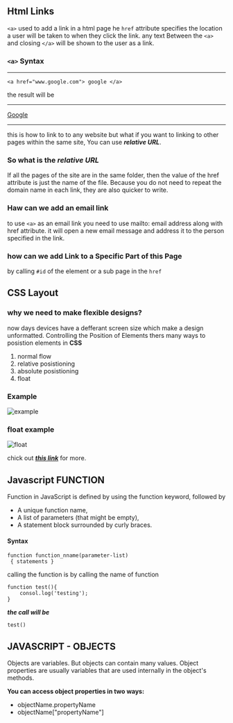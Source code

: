 ## Html  Links 
`<a>` used to add a link in a html page he `href` attribute specifies the location a user will be taken to when they click the link. any text Between the `<a>` and closing `</a>` will be shown to the user as a link.

### `<a>` Syntax 
-----

   `<a href="www.google.com"> google </a>`

the result will be 

----------
  
  <a href="www.google.com"> Google </a>

-------------

this is how to link to to any website but what if you want to linking to other pages within the same site, You can use ***relative URL***.

### So what is the ***relative URL***

If all the pages of the site are in the same folder, then the value of the href attribute is just the name of the file. Because you do not need to repeat the domain name in each link, they are also quicker to
write.

### Haw can we add an email link 

 to use `<a>` as an email link you need to use  mailto: email address along with href attribute. it will open a new email message and address it to the person specified in the link.

### how  can we add Link to a Specific Part of this Page

by calling `#id` of the element or a sub page in the `href`

## CSS Layout

###  why we need to make flexible designs?
now days devices have a defferant screen size which make a design unformatted. 
Controlling the Position of Elements
thers many ways to posistion elements in **CSS** 
1. normal flow 
1. relative posistioning
1. absolute posistioning
1. float 

### Example

![example](https://i.stack.imgur.com/k5DMF.png)

### float example 
![float](https://imgs.developpaper.com/imgs/aff7250eac6064158021aea86dd4ac65.png)


chick out ***[this link](https://slideplayer.com/slide/2761560/)*** for more.


## Javascript FUNCTION

Function in JavaScript is defined by using the function keyword, followed by 
- A unique function name, 
- A list of parameters (that might be empty),
- A statement block surrounded by curly braces.

#### Syntax 

```
function function_nname(parameter-list)
 { statements }
 ```

calling the function is by calling the name of function 

``` 
function test(){
    consol.log('testing');
}
```
***the call will be***

``` 
test()
```

## JAVASCRIPT - OBJECTS 

Objects are variables. But objects can contain many values.
Object properties are usually variables that are used internally in the object's methods.

**You can access object properties in two ways:**

- objectName.propertyName
 - objectName["propertyName"]


